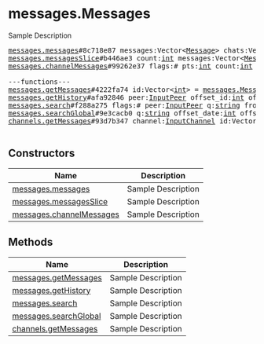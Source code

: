 # messages.Messages

Sample Description

<pre>
<a href="../constructor/messages.messages.md">messages.messages</a>#8c718e87 messages:Vector&lt;<a href="../type/Message.md">Message</a>&gt; chats:Vector&lt;<a href="../type/Chat.md">Chat</a>&gt; users:Vector&lt;<a href="../type/User.md">User</a>&gt; = <a href="../type/messages.Messages.md">messages.Messages</a>;
<a href="../constructor/messages.messagesSlice.md">messages.messagesSlice</a>#b446ae3 count:<a href="../type/int.md">int</a> messages:Vector&lt;<a href="../type/Message.md">Message</a>&gt; chats:Vector&lt;<a href="../type/Chat.md">Chat</a>&gt; users:Vector&lt;<a href="../type/User.md">User</a>&gt; = <a href="../type/messages.Messages.md">messages.Messages</a>;
<a href="../constructor/messages.channelMessages.md">messages.channelMessages</a>#99262e37 flags:# pts:<a href="../type/int.md">int</a> count:<a href="../type/int.md">int</a> messages:Vector&lt;<a href="../type/Message.md">Message</a>&gt; chats:Vector&lt;<a href="../type/Chat.md">Chat</a>&gt; users:Vector&lt;<a href="../type/User.md">User</a>&gt; = <a href="../type/messages.Messages.md">messages.Messages</a>;

---functions---
<a href="../method/messages.getMessages.md">messages.getMessages</a>#4222fa74 id:Vector&lt;<a href="../type/int.md">int</a>&gt; = <a href="../type/messages.Messages.md">messages.Messages</a>;
<a href="../method/messages.getHistory.md">messages.getHistory</a>#afa92846 peer:<a href="../type/InputPeer.md">InputPeer</a> offset_id:<a href="../type/int.md">int</a> offset_date:<a href="../type/int.md">int</a> add_offset:<a href="../type/int.md">int</a> limit:<a href="../type/int.md">int</a> max_id:<a href="../type/int.md">int</a> min_id:<a href="../type/int.md">int</a> = <a href="../type/messages.Messages.md">messages.Messages</a>;
<a href="../method/messages.search.md">messages.search</a>#f288a275 flags:# peer:<a href="../type/InputPeer.md">InputPeer</a> q:<a href="../type/string.md">string</a> from_id:flags.0?<a href="../type/InputUser.md">InputUser</a> filter:<a href="../type/MessagesFilter.md">MessagesFilter</a> min_date:<a href="../type/int.md">int</a> max_date:<a href="../type/int.md">int</a> offset:<a href="../type/int.md">int</a> max_id:<a href="../type/int.md">int</a> limit:<a href="../type/int.md">int</a> = <a href="../type/messages.Messages.md">messages.Messages</a>;
<a href="../method/messages.searchGlobal.md">messages.searchGlobal</a>#9e3cacb0 q:<a href="../type/string.md">string</a> offset_date:<a href="../type/int.md">int</a> offset_peer:<a href="../type/InputPeer.md">InputPeer</a> offset_id:<a href="../type/int.md">int</a> limit:<a href="../type/int.md">int</a> = <a href="../type/messages.Messages.md">messages.Messages</a>;
<a href="../method/channels.getMessages.md">channels.getMessages</a>#93d7b347 channel:<a href="../type/InputChannel.md">InputChannel</a> id:Vector&lt;<a href="../type/int.md">int</a>&gt; = <a href="../type/messages.Messages.md">messages.Messages</a>;

</pre>

## Constructors

| Name | Description |
|------|-------------|
| [messages.messages](../constructor/messages.messages.md) | Sample Description |
| [messages.messagesSlice](../constructor/messages.messagesSlice.md) | Sample Description |
| [messages.channelMessages](../constructor/messages.channelMessages.md) | Sample Description |

## Methods

| Name | Description |
|------|-------------|
| [messages.getMessages](../method/messages.getMessages.md) | Sample Description |
| [messages.getHistory](../method/messages.getHistory.md) | Sample Description |
| [messages.search](../method/messages.search.md) | Sample Description |
| [messages.searchGlobal](../method/messages.searchGlobal.md) | Sample Description |
| [channels.getMessages](../method/channels.getMessages.md) | Sample Description |
